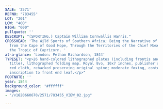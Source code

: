 ```yaml
---
SALE: '2571'
REFNO: "783455"
LOT: "201"
LOW: "400"
HIGH: "600"
pullquote: ''
DESCRIPT: "(SPORTING.) Captain William Cornwallis Harris."
CROSSHEAD: 'The Wild Sports of Southern Africa; Being the Narrative of a Hunting Expedition
  from the Cape of Good Hope, Through the Territories of the Chief Moselekatse, to
  the Tropic of Capricorn. '
at-a-glance: 'London: Pelham Richardson, 1844'
TYPESET: "<p>26 hand-colored lithographed plates (including frontis and additional
  title), lithographed folding map. Royal 8vo, 10x7 inches, publisher's pictorial-gilt
  red cloth, rebacked preserving original spine; moderate foxing, contemporary ink
  inscription to front end leaf.</p>"
FOOTNOTE: ''
year: 1844
background_color: "#ffffff"
images:
- "/v1620660670/2571/783455_VIEW_02.jpg"

---
```

